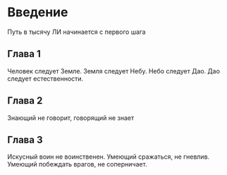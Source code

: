 # Введение

Путь в тысячу ЛИ начинается с первого шага

## Глава 1

Человек следует Земле. Земля следует Небу. Небо следует Дао.
Дао следует естественности.



## Глава 2

Знающий не говорит, говорящий не знает

## Глава 3

Искусный воин не воинственен. Умеющий сражаться, не гневлив. Умеющий побеждать врагов, не соперничает.




